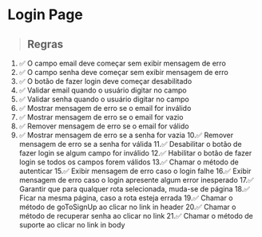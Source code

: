 # Login Page

> ## Regras
1. ✅ O campo email deve começar sem exibir mensagem de erro
2. ✅ O campo senha deve começar sem exibir mensagem de erro
3. ✅ O botão de fazer login deve começar desabilitado
4. ✅ Validar email quando o usuário digitar no campo
5. ✅ Validar senha quando o usuário digitar no campo
6. ✅ Mostrar mensagem de erro se o email for inválido
7. ✅ Mostrar mensagem de erro se o email for vazio
8. ✅ Remover mensagem de erro se o email for válido
9. ✅ Mostrar mensagem de erro se a senha for vazia
10.✅ Remover mensagem de erro se a senha for válida
11.✅ Desabilitar o botão de fazer login se algum campo for inválido
12.✅ Habilitar o botão de fazer login se todos os campos forem válidos
13.✅ Chamar o método de autenticar
15.✅ Exibir mensagem de erro caso o login falhe
16.✅ Exibir mensagem de erro caso o login apresente algum error inesperado
17.✅ Garantir que para qualquer rota selecionada, muda-se de página
18.✅ Ficar na mesma página, caso a rota esteja errada
19.✅ Chamar o método de goToSignUp ao clicar no link in header
20.✅ Chamar o método de recuperar senha ao clicar no link
21.✅ Chamar o método de suporte ao clicar no link in body